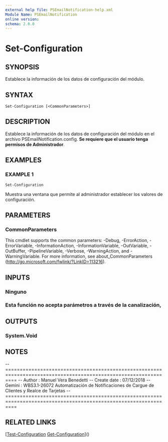```yaml
---
external help file: PSEmailNotification-help.xml
Module Name: PSEmailNotification
online version:
schema: 2.0.0
---
```


# Set-Configuration

## SYNOPSIS
Establece la información de los datos de configuración del módulo.

## SYNTAX

```
Set-Configuration [<CommonParameters>]
```

## DESCRIPTION
Establece la información de los datos de configuración del módulo en el archivo PSEmailNotification.config.
**Se requiere que el usuario tenga permisos de Administrador**.

## EXAMPLES

### EXAMPLE 1
```
Set-Configuration
```

Muestra una ventana que permite al administrador establecer los valores de configuración.

## PARAMETERS

### CommonParameters
This cmdlet supports the common parameters: -Debug, -ErrorAction, -ErrorVariable, -InformationAction, -InformationVariable, -OutVariable, -OutBuffer, -PipelineVariable, -Verbose, -WarningAction, and -WarningVariable.
For more information, see about_CommonParameters (http://go.microsoft.com/fwlink/?LinkID=113216).

## INPUTS

### Ninguno
### Esta función no acepta parámetros a través de la canalización,
## OUTPUTS

### System.Void
## NOTES
-- ================================================================================================================
-- Author       : Manuel Vera Benedetti
-- Create date  : 07/12/2018
-- Gemini       : WBS3.1-26072 Automatización de Notificaciones de Cargue de Clientes y Realce de Tarjetas
-- ================================================================================================================

## RELATED LINKS

[[Test-Configuration](Test-Configuration.md)
[Get-Configuration](Get-Configuration.md)]()

